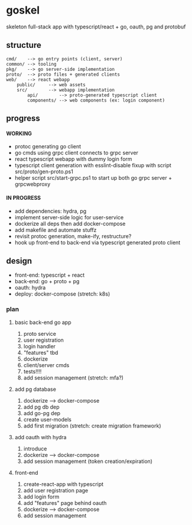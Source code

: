 # goskel
skeleton full-stack app with typescript/react + go, oauth, pg and protobuf

## structure
```
cmd/    --> go entry points (client, server)
common/ --> tooling
pkg/    --> go server-side implementation
proto/  --> proto files + generated clients
web/    --> react webapp
    public/     --> web assets
    src/        --> webapp implementation
        api/        --> proto-generated typescript client
        components/ --> web components (ex: login component)
```

## progress
#### WORKING
- protoc generating go client
- go cmds using grpc client connects to grpc server
- react typescript webapp with dummy login form
- typescript client generation with esslint-disable fixup with script src/proto/gen-proto.ps1
- helper script src/start-grpc.ps1 to start up both go grpc server + grpcwebproxy

#### IN PROGRESS
- add dependencies: hydra, pg
- implement server-side logic for user-service
- dockerize all deps then add docker-compose
- add makefile and automate stuffz
- revisit protoc generation, make-ify, restructure?
- hook up front-end to back-end via typescript generated proto client

## design
- front-end: typescript + react
- back-end: go + proto + pg
- oauth: hydra
- deploy: docker-compose (stretch: k8s)

### plan
1. basic back-end go app
    1. proto service
    1. user registration
    1. login handler
    1. "features" tbd
    1. dockerize
    1. client/server cmds
    1. tests!!!!
    1. add session management (stretch: mfa?)

1. add pg database
    1. dockerize --> docker-compose
    1. add pg db dep
    1. add go-pg dep
    1. create user-models
    1. add first migration (stretch: create migration framework)

1. add oauth with hydra
    1. introduce
    1. dockerize --> docker-compose
    1. add session management (token creation/expiration)

1. front-end
    1. create-react-app with typescript
    1. add user registration page
    1. add login form
    1. add "features" page behind oauth
    1. dockerize --> docker-compose
    1. add session management
    